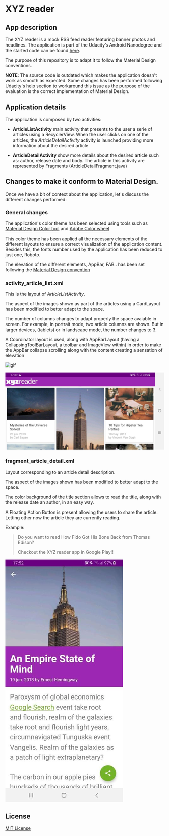 # XYZ reader

## App description

The XYZ reader is a mock RSS feed reader featuring banner photos and headlines. The application is part of the Udacity’s Android Nanodegree and the started code can be found [here](https://github.com/udacity/xyz-reader-starter-code).

The purpose of this repository is to adapt it to follow the Material Design conventions.

**NOTE**: The source code is outdated which makes the application doesn't work as smooth as expected. Some changes has been performed following Udacity's help section to workaround this issue as the purpose of the evaluation is the correct implementation of Material Design.


## Application details

The application is composed by two activities:

* **ArticleListActivity** main activity that presents to the user a serie of articles using a RecyclerView. When the user clicks on one of the articles, the *ArticleDetailActivity* activity is launched providing more information about the desired article

* **ArticleDetailActivity** show more details about the desired article such as: author, release date and body. The article in this activity are represented by Fragments (ArticleDetailFragment.java)

## Changes to make it conform to Material Design.
Once we have a bit of context about the application, let's discuss the different changes performed:

### General changes

The application's color theme has been selected using tools such as [Material Design Color tool](https://material.io/resources/color/#!/?view.left=0&view.right=0) and [Adobe Color wheel](https://color.adobe.com/create)

This color theme has been applied all the necessary elements of the different layouts to ensure a correct visualization of the application content. Besides this, the fonts number used by the application has been reduced to just one, Roboto.

The elevation of the different elements, AppBar, FAB.. has been set following the [Material Design convention](https://material.io/design/environment/elevation.html) 

### activity_article_list.xml

This is the layout of *ArticleListActivity*.

The aspect of the images shown as part of the articles using a CardLayout has been modified to better adapt to the space.

The number of columns changes to adapt properly the space avaiable in screen. For example, in portrait mode, two article columns are shown. But in larger devices, (tablets) or in landscape mode, the number changes to 3.

A Coordinator layout is used, along with AppBarLayout (having a CollapsingToolBarLayout, a toolbar and ImageView within) in order to make the AppBar collapse scrolling along with the content creating a sensation of elevation

 ![gif](docs/gifs/appbar.gif)

 ![landscape](docs/images/landscape.jpg) 

### fragment_article_detail.xml

Layout corresponding to an article detail description.

The aspect of the images shown has been modified to better adapt to the space.

The color background of the title section allows to read the title, along with the release date an author, in an easy way.

A Floating Action Button is present allowing the users to share the article. Letting other now the article they are currently reading.

 Example:

>Do you want to read How Fido Got His Bone Back from Thomas Edison?
>
>Checkout the XYZ reader app in Google Play!!

 ![landscape](docs/images/detail.jpg) 
## License

[MIT License](https://github.com/acasadoquijada/xyz-reader/blob/master/LICENSE)